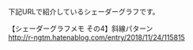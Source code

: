 下記URLで紹介しているシェーダーグラフです。<br>

【シェーダーグラフメモ その4】斜線パターン<br>
http://r-ngtm.hatenablog.com/entry/2018/11/24/115815